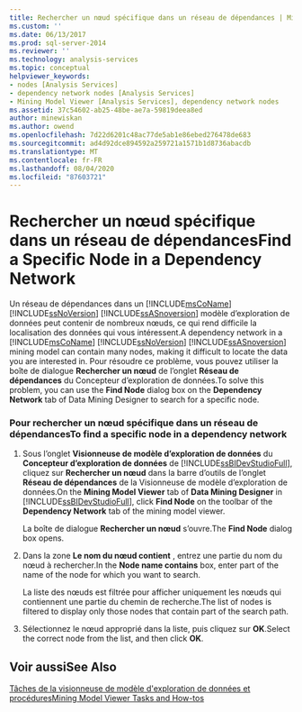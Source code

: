 ```yaml
---
title: Rechercher un nœud spécifique dans un réseau de dépendances | Microsoft Docs
ms.custom: ''
ms.date: 06/13/2017
ms.prod: sql-server-2014
ms.reviewer: ''
ms.technology: analysis-services
ms.topic: conceptual
helpviewer_keywords:
- nodes [Analysis Services]
- dependency network nodes [Analysis Services]
- Mining Model Viewer [Analysis Services], dependency network nodes
ms.assetid: 37c54602-ab25-48be-ae7a-59819deea8ed
author: minewiskan
ms.author: owend
ms.openlocfilehash: 7d22d6201c48ac77de5ab1e86ebed276478de683
ms.sourcegitcommit: ad4d92dce894592a259721a1571b1d8736abacdb
ms.translationtype: MT
ms.contentlocale: fr-FR
ms.lasthandoff: 08/04/2020
ms.locfileid: "87603721"
---
```

# <a name="find-a-specific-node-in-a-dependency-network"></a><span data-ttu-id="f6974-102">Rechercher un nœud spécifique dans un réseau de dépendances</span><span class="sxs-lookup"><span data-stu-id="f6974-102">Find a Specific Node in a Dependency Network</span></span>
  <span data-ttu-id="f6974-103">Un réseau de dépendances dans un [!INCLUDE[msCoName](../../includes/msconame-md.md)] [!INCLUDE[ssNoVersion](../../includes/ssnoversion-md.md)] [!INCLUDE[ssASnoversion](../../includes/ssasnoversion-md.md)] modèle d’exploration de données peut contenir de nombreux nœuds, ce qui rend difficile la localisation des données qui vous intéressent.</span><span class="sxs-lookup"><span data-stu-id="f6974-103">A dependency network in a [!INCLUDE[msCoName](../../includes/msconame-md.md)] [!INCLUDE[ssNoVersion](../../includes/ssnoversion-md.md)] [!INCLUDE[ssASnoversion](../../includes/ssasnoversion-md.md)] mining model can contain many nodes, making it difficult to locate the data you are interested in.</span></span> <span data-ttu-id="f6974-104">Pour résoudre ce problème, vous pouvez utiliser la boîte de dialogue **Rechercher un nœud** de l’onglet **Réseau de dépendances** du Concepteur d’exploration de données.</span><span class="sxs-lookup"><span data-stu-id="f6974-104">To solve this problem, you can use the **Find Node** dialog box on the **Dependency Network** tab of Data Mining Designer to search for a specific node.</span></span>  
  
### <a name="to-find-a-specific-node-in-a-dependency-network"></a><span data-ttu-id="f6974-105">Pour rechercher un nœud spécifique dans un réseau de dépendances</span><span class="sxs-lookup"><span data-stu-id="f6974-105">To find a specific node in a dependency network</span></span>  
  
1.  <span data-ttu-id="f6974-106">Sous l’onglet **Visionneuse de modèle d’exploration de données** du **Concepteur d’exploration de données** de [!INCLUDE[ssBIDevStudioFull](../../includes/ssbidevstudiofull-md.md)], cliquez sur **Rechercher un nœud** dans la barre d’outils de l’onglet **Réseau de dépendances** de la Visionneuse de modèle d’exploration de données.</span><span class="sxs-lookup"><span data-stu-id="f6974-106">On the **Mining Model Viewer** tab of **Data Mining Designer** in [!INCLUDE[ssBIDevStudioFull](../../includes/ssbidevstudiofull-md.md)], click **Find Node** on the toolbar of the **Dependency Network** tab of the mining model viewer.</span></span>  
  
     <span data-ttu-id="f6974-107">La boîte de dialogue **Rechercher un nœud** s’ouvre.</span><span class="sxs-lookup"><span data-stu-id="f6974-107">The **Find Node** dialog box opens.</span></span>  
  
2.  <span data-ttu-id="f6974-108">Dans la zone **Le nom du nœud contient** , entrez une partie du nom du nœud à rechercher.</span><span class="sxs-lookup"><span data-stu-id="f6974-108">In the **Node name contains** box, enter part of the name of the node for which you want to search.</span></span>  
  
     <span data-ttu-id="f6974-109">La liste des nœuds est filtrée pour afficher uniquement les nœuds qui contiennent une partie du chemin de recherche.</span><span class="sxs-lookup"><span data-stu-id="f6974-109">The list of nodes is filtered to display only those nodes that contain part of the search path.</span></span>  
  
3.  <span data-ttu-id="f6974-110">Sélectionnez le nœud approprié dans la liste, puis cliquez sur **OK**.</span><span class="sxs-lookup"><span data-stu-id="f6974-110">Select the correct node from the list, and then click **OK**.</span></span>  
  
## <a name="see-also"></a><span data-ttu-id="f6974-111">Voir aussi</span><span class="sxs-lookup"><span data-stu-id="f6974-111">See Also</span></span>  
 [<span data-ttu-id="f6974-112">Tâches de la visionneuse de modèle d'exploration de données et procédures</span><span class="sxs-lookup"><span data-stu-id="f6974-112">Mining Model Viewer Tasks and How-tos</span></span>](mining-model-viewer-tasks-and-how-tos.md)  
  
  
